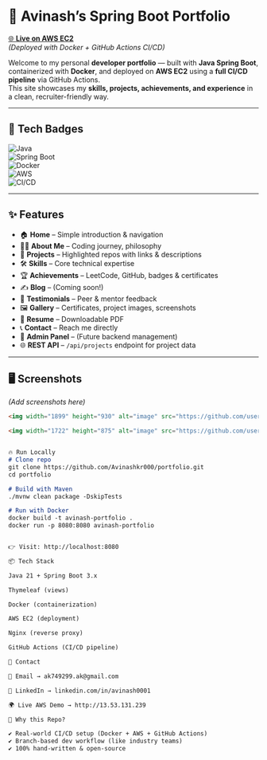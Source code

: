 # 🚀 Avinash’s Spring Boot Portfolio

[🌐 **Live on AWS EC2**](http://13.53.131.239)  
*(Deployed with Docker + GitHub Actions CI/CD)*  

Welcome to my personal **developer portfolio** — built with **Java Spring Boot**, containerized with **Docker**, and deployed on **AWS EC2** using a **full CI/CD pipeline** via GitHub Actions.  
This site showcases my **skills, projects, achievements, and experience** in a clean, recruiter-friendly way.  

---

## 🏅 Tech Badges

![Java](https://img.shields.io/badge/Java-21-blue?logo=java)  
![Spring Boot](https://img.shields.io/badge/Spring%20Boot-3.x-brightgreen?logo=springboot)  
![Docker](https://img.shields.io/badge/Docker-Enabled-blue?logo=docker)  
![AWS](https://img.shields.io/badge/AWS-EC2-orange?logo=amazonaws)  
![CI/CD](https://img.shields.io/badge/GitHub%20Actions-CI%2FCD-blue?logo=githubactions)  

---

## ✨ Features

- 🏠 **Home** – Simple introduction & navigation  
- 👨‍💻 **About Me** – Coding journey, philosophy  
- 📂 **Projects** – Highlighted repos with links & descriptions  
- 🛠️ **Skills** – Core technical expertise  
- 🏆 **Achievements** – LeetCode, GitHub, badges & certificates  
- ✍️ **Blog** – (Coming soon!)  
- 💬 **Testimonials** – Peer & mentor feedback  
- 🖼️ **Gallery** – Certificates, project images, screenshots  
- 📄 **Resume** – Downloadable PDF  
- 📞 **Contact** – Reach me directly  
- 🔑 **Admin Panel** – (Future backend management)  
- 🌐 **REST API** – `/api/projects` endpoint for project data  

---

## 🖥️ Screenshots

*(Add screenshots here)*  
```markdown
<img width="1899" height="930" alt="image" src="https://github.com/user-attachments/assets/643ce227-65de-4cf9-9f6a-384e4f5ab48e" />

<img width="1722" height="875" alt="image" src="https://github.com/user-attachments/assets/a4b1033c-447a-4ea4-98d9-88289c66775f" />


🔥 Run Locally
# Clone repo
git clone https://github.com/Avinashkr000/portfolio.git
cd portfolio

# Build with Maven
./mvnw clean package -DskipTests

# Run with Docker
docker build -t avinash-portfolio .
docker run -p 8080:8080 avinash-portfolio


👉 Visit: http://localhost:8080

📦 Tech Stack

Java 21 + Spring Boot 3.x

Thymeleaf (views)

Docker (containerization)

AWS EC2 (deployment)

Nginx (reverse proxy)

GitHub Actions (CI/CD pipeline)

📇 Contact

📧 Email → ak749299.ak@gmail.com

💼 LinkedIn → linkedin.com/in/avinash0001

🌍 Live AWS Demo → http://13.53.131.239

🏅 Why this Repo?

✔️ Real-world CI/CD setup (Docker + AWS + GitHub Actions)
✔️ Branch-based dev workflow (like industry teams)
✔️ 100% hand-written & open-source

